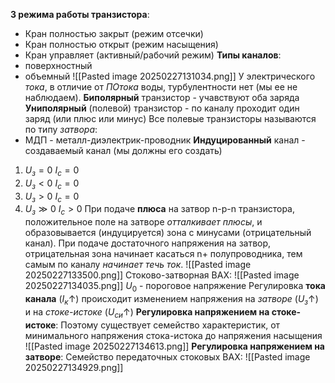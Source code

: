 **3 режима работы транзистора**:
- Кран полностью закрыт (режим отсечки)
- Кран полностью открыт (режим насыщения)
- Кран управляет (активный/рабочий режим)
**Типы каналов**:
- поверхностный
- объемный
![[Pasted image 20250227131034.png]]
У электрического *тока*, в отличие от *ПОтока* воды, турбулентности нет (мы ее не наблюдаем).
**Биполярный** транзистор - учавствуют оба заряда
**Униполярный** (полевой) транзистор - по каналу проходит один заряд (или плюс или минус)
Все полевые транзисторы называются по типу *затвора*:
- МДП - металл-диэлектрик-проводник
**Индуцированный** канал - создаваемый канал (мы должны его создать)
1) $U_з = 0$ $I_с = 0$
2) $U_з < 0$ $I_c = 0$
3) $U_з > 0$ $I_c = 0$
4) $U_з \gg 0$ $I_c > 0$
При подаче **плюса** на затвор n-p-n транзистора, положительное поле на затворе *отталкивает плюсы*, и образовывается (индуцируется) зона с минусами (отрицательный канал). При подаче достаточного напряжения на затвор, отрицательная зона начинает касаться n+ полупроводника, тем самым по каналу *начинает течь ток*.
![[Pasted image 20250227133500.png]]
Стоково-затворная ВАХ:
![[Pasted image 20250227134035.png]]
$U_0$ - пороговое напряжение
Регулировка **тока канала** ($I_к \uparrow$) происходит изменением напряжения на *затворе* ($U_з \uparrow$) и на *стоке-истоке* ($U_{си} \uparrow$)
**Регулировка напряжением на стоке-истоке**:
Поэтому существует семейство характеристик, от минимального напряжения стока-истока до напряжения насыщения
![[Pasted image 20250227134613.png]]
**Регулировка напряжением на затворе**:
Семейство передаточных стоковых ВАХ:
![[Pasted image 20250227134929.png]]